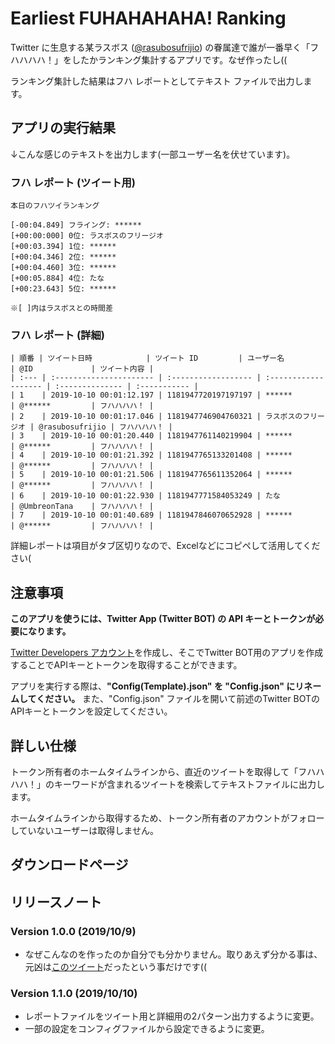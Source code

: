 # Earliest FUHAHAHAHA! Ranking

Twitter に生息する某ラスボス ([@rasubosufrijio](https://twitter.com/rasubosufrijio)) の眷属達で誰が一番早く「フハハハハ！」をしたかランキング集計するアプリです。なぜ作ったし((

ランキング集計した結果はフハ レポートとしてテキスト ファイルで出力します。

## アプリの実行結果

↓こんな感じのテキストを出力します(一部ユーザー名を伏せています)。

### フハ レポート (ツイート用)

```
本日のフハツイランキング

[-00:04.849] フライング: ******
[+00:00:000] 0位: ラスボスのフリージオ
[+00:03.394] 1位: ******
[+00:04.346] 2位: ******
[+00:04.460] 3位: ******
[+00:05.884] 4位: たな
[+00:23.643] 5位: ******

※[ ]内はラスボスとの時間差
```

### フハ レポート (詳細)

```
| 順番 | ツイート日時            | ツイート ID         | ユーザー名           | @ID             | ツイート内容 |
| :--- | :---------------------- | :------------------ | :------------------- | :-------------- | :----------- |
| 1    | 2019-10-10 00:01:12.197 | 1181947720197197197 | ******               | @******         | フハハハハ！ |
| 2    | 2019-10-10 00:01:17.046 | 1181947746904760321 | ラスボスのフリージオ | @rasubosufrijio | フハハハハ！ |
| 3    | 2019-10-10 00:01:20.440 | 1181947761140219904 | ******               | @******         | フハハハハ！ |
| 4    | 2019-10-10 00:01:21.392 | 1181947765133201408 | ******               | @******         | フハハハハ！ |
| 5    | 2019-10-10 00:01:21.506 | 1181947765611352064 | ******               | @******         | フハハハハ！ |
| 6    | 2019-10-10 00:01:22.930 | 1181947771584053249 | たな                 | @UmbreonTana    | フハハハハ！ |
| 7    | 2019-10-10 00:01:40.689 | 1181947846070652928 | ******               | @******         | フハハハハ！ |
```

詳細レポートは項目がタブ区切りなので、Excelなどにコピペして活用してください(

## 注意事項

**このアプリを使うには、Twitter App (Twitter BOT) の API キーとトークンが必要になります。**

[Twitter Developers アカウント](https://developer.twitter.com/)を作成し、そこでTwitter BOT用のアプリを作成することでAPIキーとトークンを取得することができます。

アプリを実行する際は、**"Config(Template).json" を "Config.json" にリネームしてください。** また、"Config.json" ファイルを開いて前述のTwitter BOTのAPIキーとトークンを設定してください。

## 詳しい仕様

トークン所有者のホームタイムラインから、直近のツイートを取得して「フハハハハ！」のキーワードが含まれるツイートを検索してテキストファイルに出力します。

ホームタイムラインから取得するため、トークン所有者のアカウントがフォローしていないユーザーは取得しません。

## ダウンロードページ

## リリースノート

### Version 1.0.0 (2019/10/9)

- なぜこんなのを作ったのか自分でも分かりません。取りあえず分かる事は、元凶は[このツイート](https://twitter.com/UmbreonTana/status/1181586382663192576)だったという事だけです((

### Version 1.1.0 (2019/10/10)

- レポートファイルをツイート用と詳細用の2パターン出力するように変更。
- 一部の設定をコンフィグファイルから設定できるように変更。